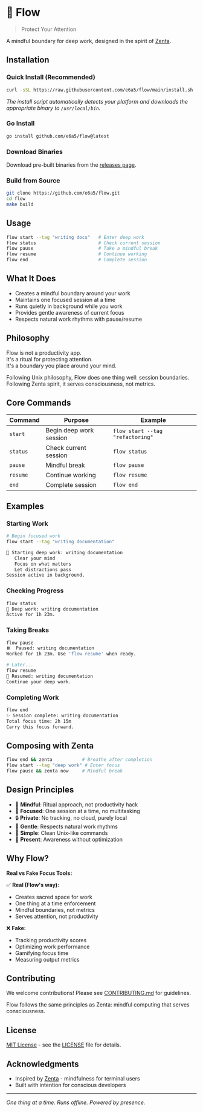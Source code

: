 # 🌊 Flow

> Protect Your Attention

A mindful boundary for deep work, designed in the spirit of [Zenta](https://github.com/e6a5/zenta).

## Installation

### Quick Install (Recommended)

```bash
curl -sSL https://raw.githubusercontent.com/e6a5/flow/main/install.sh | bash
```

*The install script automatically detects your platform and downloads the appropriate binary to `/usr/local/bin`.*

### Go Install

```bash
go install github.com/e6a5/flow@latest
```

### Download Binaries

Download pre-built binaries from the [releases page](https://github.com/e6a5/flow/releases).

### Build from Source

```bash
git clone https://github.com/e6a5/flow.git
cd flow
make build
```

## Usage

```bash
flow start --tag "writing docs"   # Enter deep work
flow status                       # Check current session
flow pause                        # Take a mindful break
flow resume                       # Continue working
flow end                          # Complete session
```

## What It Does

* Creates a mindful boundary around your work
* Maintains one focused session at a time
* Runs quietly in background while you work
* Provides gentle awareness of current focus
* Respects natural work rhythms with pause/resume

## Philosophy

Flow is not a productivity app.  
It's a ritual for protecting attention.  
It's a boundary you place around your mind.

Following Unix philosophy, Flow does one thing well: session boundaries.  
Following Zenta spirit, it serves consciousness, not metrics.

## Core Commands

| Command | Purpose | Example |
|---------|---------|---------|
| `start` | Begin deep work session | `flow start --tag "refactoring"` |
| `status` | Check current session | `flow status` |
| `pause` | Mindful break | `flow pause` |
| `resume` | Continue working | `flow resume` |
| `end` | Complete session | `flow end` |

## Examples

### Starting Work
```bash
# Begin focused work
flow start --tag "writing documentation"

🌊 Starting deep work: writing documentation
   Clear your mind
   Focus on what matters  
   Let distractions pass
Session active in background.
```

### Checking Progress
```bash
flow status
🌊 Deep work: writing documentation
Active for 1h 23m.
```

### Taking Breaks
```bash
flow pause
⏸️  Paused: writing documentation
Worked for 1h 23m. Use 'flow resume' when ready.

# Later...
flow resume
🌊 Resumed: writing documentation
Continue your deep work.
```

### Completing Work
```bash
flow end
✨ Session complete: writing documentation
Total focus time: 2h 15m
Carry this focus forward.
```

## Composing with Zenta

```bash
flow end && zenta           # Breathe after completion
flow start --tag "deep work" # Enter focus
flow pause && zenta now     # Mindful break
```

## Design Principles

- 🧘 **Mindful**: Ritual approach, not productivity hack
- 🎯 **Focused**: One session at a time, no multitasking
- 🔒 **Private**: No tracking, no cloud, purely local
- 🌿 **Gentle**: Respects natural work rhythms
- 🔄 **Simple**: Clean Unix-like commands
- 💫 **Present**: Awareness without optimization

## Why Flow?

**Real vs Fake Focus Tools:**

✅ **Real (Flow's way):**
- Creates sacred space for work
- One thing at a time enforcement  
- Mindful boundaries, not metrics
- Serves attention, not productivity

❌ **Fake:**
- Tracking productivity scores
- Optimizing work performance
- Gamifying focus time
- Measuring output metrics

## Contributing

We welcome contributions! Please see [CONTRIBUTING.md](CONTRIBUTING.md) for guidelines.

Flow follows the same principles as Zenta: mindful computing that serves consciousness.

## License

[MIT License](LICENSE) - see the [LICENSE](LICENSE) file for details.

## Acknowledgments

- Inspired by [Zenta](https://github.com/e6a5/zenta) - mindfulness for terminal users
- Built with intention for conscious developers

---

*One thing at a time. Runs offline. Powered by presence.* 